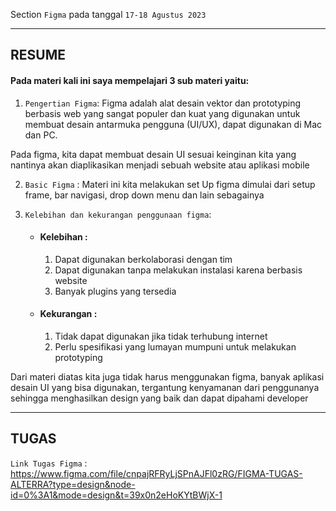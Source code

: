 Section `Figma` pada tanggal `17-18 Agustus 2023`

---

## RESUME

#### Pada materi kali ini saya mempelajari 3 sub materi yaitu:

1. `Pengertian Figma`: Figma adalah alat desain vektor dan prototyping berbasis web yang sangat populer dan kuat yang digunakan untuk membuat desain antarmuka pengguna (UI/UX), dapat digunakan di Mac dan PC.

Pada figma, kita dapat membuat desain UI sesuai keinginan kita yang nantinya akan diaplikasikan menjadi sebuah website atau aplikasi mobile

2. `Basic Figma` : Materi ini kita melakukan set Up figma dimulai dari setup frame, bar navigasi, drop down menu dan lain sebagainya

3. `Kelebihan dan kekurangan penggunaan figma`:
    - #### Kelebihan :
        1. Dapat digunakan berkolaborasi dengan tim
        2. Dapat digunakan tanpa melakukan instalasi karena berbasis website
        3. Banyak plugins yang tersedia

    - #### Kekurangan :
        1. Tidak dapat digunakan jika tidak terhubung internet
        2. Perlu spesifikasi yang lumayan mumpuni untuk melakukan prototyping

Dari materi diatas kita juga tidak harus menggunakan figma, banyak aplikasi desain UI yang bisa digunakan, tergantung kenyamanan dari penggunanya sehingga menghasilkan design yang baik dan dapat dipahami developer

---

## TUGAS

`Link Tugas Figma` : https://www.figma.com/file/cnpajRFRyLjSPnAJFl0zRG/FIGMA-TUGAS-ALTERRA?type=design&node-id=0%3A1&mode=design&t=39x0n2eHoKYtBWjX-1 